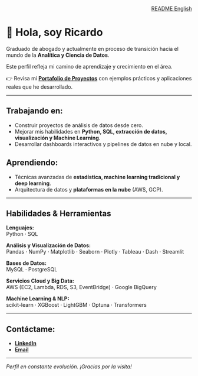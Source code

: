 <p align="right">
  <a href="https://github.com/Ricardouchub/Portafolio">
    README English
  </a>
</p>

# 👋 Hola, soy Ricardo

Graduado de abogado y actualmente en proceso de transición hacia el mundo de la **Analítica y Ciencia de Datos**.  

Este perfil refleja mi camino de aprendizaje y crecimiento en el área.

👉 Revisa mi **[Portafolio de Proyectos](https://github.com/Ricardouchub/Portafolio/blob/main/README-portafolio-espa%C3%B1ol.md)** con ejemplos prácticos y aplicaciones reales que he desarrollado.

---

## Trabajando en:
- Construir proyectos de análisis de datos desde cero.
- Mejorar mis habilidades en **Python, SQL, extracción de datos, visualización y Machine Learning**.
- Desarrollar dashboards interactivos y pipelines de datos en nube y local.

## Aprendiendo:
- Técnicas avanzadas de **estadística, machine learning tradicional y deep learning**.
- Arquitectura de datos y **plataformas en la nube** (AWS, GCP).

---

## Habilidades & Herramientas

**Lenguajes:**  
Python · SQL  

**Análisis y Visualización de Datos:**  
Pandas · NumPy · Matplotlib · Seaborn · Plotly · Tableau · Dash · Streamlit  

**Bases de Datos:**  
MySQL · PostgreSQL  

**Servicios Cloud y Big Data:**  
AWS (EC2, Lambda, RDS, S3, EventBridge) · Google BigQuery 

**Machine Learning & NLP:**  
scikit-learn · XGBoost · LightGBM · Optuna · Transformers 

---

## Contáctame:
- **[LinkedIn](https://www.linkedin.com/in/ricardourdanetacastro/)**
- **[Email](mailto:ricardourdanetacastro@gmail.com)**

---

*Perfil en constante evolución. ¡Gracias por la visita!*
